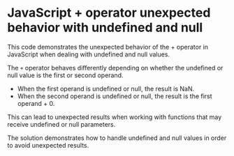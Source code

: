 # JavaScript + operator unexpected behavior with undefined and null

This code demonstrates the unexpected behavior of the + operator in JavaScript when dealing with undefined and null values.

The `+` operator behaves differently depending on whether the undefined or null value is the first or second operand.

- When the first operand is undefined or null, the result is NaN.
- When the second operand is undefined or null, the result is the first operand + 0.

This can lead to unexpected results when working with functions that may receive undefined or null parameters.

The solution demonstrates how to handle undefined and null values in order to avoid unexpected results.